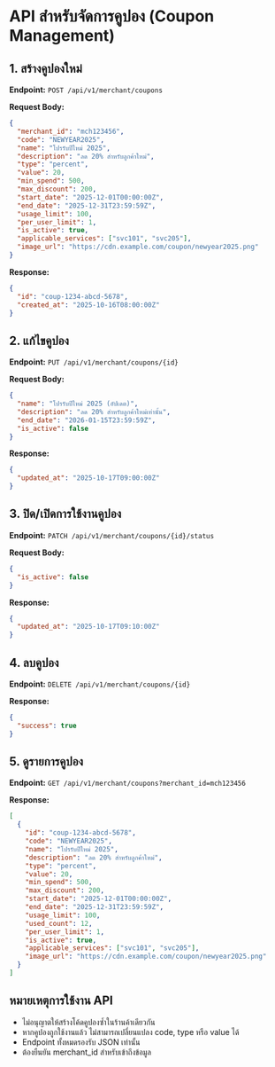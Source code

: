 # API สำหรับจัดการคูปอง (Coupon Management)

## 1. สร้างคูปองใหม่

**Endpoint:**
`POST /api/v1/merchant/coupons`

**Request Body:**
```json
{
  "merchant_id": "mch123456",
  "code": "NEWYEAR2025",
  "name": "โปรรับปีใหม่ 2025",
  "description": "ลด 20% สำหรับลูกค้าใหม่",
  "type": "percent",
  "value": 20,
  "min_spend": 500,
  "max_discount": 200,
  "start_date": "2025-12-01T00:00:00Z",
  "end_date": "2025-12-31T23:59:59Z",
  "usage_limit": 100,
  "per_user_limit": 1,
  "is_active": true,
  "applicable_services": ["svc101", "svc205"],
  "image_url": "https://cdn.example.com/coupon/newyear2025.png"
}
```

**Response:**
```json
{
  "id": "coup-1234-abcd-5678",
  "created_at": "2025-10-16T08:00:00Z"
}
```

## 2. แก้ไขคูปอง

**Endpoint:**
`PUT /api/v1/merchant/coupons/{id}`

**Request Body:**
```json
{
  "name": "โปรรับปีใหม่ 2025 (อัปเดต)",
  "description": "ลด 20% สำหรับลูกค้าใหม่เท่านั้น",
  "end_date": "2026-01-15T23:59:59Z",
  "is_active": false
}
```

**Response:**
```json
{
  "updated_at": "2025-10-17T09:00:00Z"
}
```

## 3. ปิด/เปิดการใช้งานคูปอง

**Endpoint:**
`PATCH /api/v1/merchant/coupons/{id}/status`

**Request Body:**
```json
{
  "is_active": false
}
```

**Response:**
```json
{
  "updated_at": "2025-10-17T09:10:00Z"
}
```

## 4. ลบคูปอง

**Endpoint:**
`DELETE /api/v1/merchant/coupons/{id}`

**Response:**
```json
{
  "success": true
}
```

## 5. ดูรายการคูปอง

**Endpoint:**
`GET /api/v1/merchant/coupons?merchant_id=mch123456`

**Response:**
```json
[
  {
    "id": "coup-1234-abcd-5678",
    "code": "NEWYEAR2025",
    "name": "โปรรับปีใหม่ 2025",
    "description": "ลด 20% สำหรับลูกค้าใหม่",
    "type": "percent",
    "value": 20,
    "min_spend": 500,
    "max_discount": 200,
    "start_date": "2025-12-01T00:00:00Z",
    "end_date": "2025-12-31T23:59:59Z",
    "usage_limit": 100,
    "used_count": 12,
    "per_user_limit": 1,
    "is_active": true,
    "applicable_services": ["svc101", "svc205"],
    "image_url": "https://cdn.example.com/coupon/newyear2025.png"
  }
]
```

## หมายเหตุการใช้งาน API
- ไม่อนุญาตให้สร้างโค้ดคูปองซ้ำในร้านค้าเดียวกัน
- หากคูปองถูกใช้งานแล้ว ไม่สามารถเปลี่ยนแปลง code, type หรือ value ได้
- Endpoint ทั้งหมดรองรับ JSON เท่านั้น
- ต้องยืนยัน merchant_id สำหรับเข้าถึงข้อมูล
